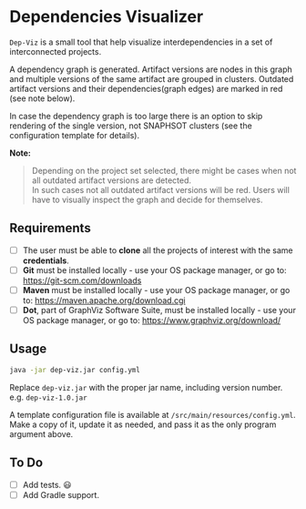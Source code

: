 # Dependencies Visualizer

`Dep-Viz` is a small tool that help visualize interdependencies in a set of interconnected projects.

A dependency graph is generated. Artifact versions are nodes in this graph and multiple versions of the same artifact are grouped in clusters.
Outdated artifact versions and their dependencies(graph edges) are marked in red (see note below).     

In case the dependency graph is too large there is an option to skip rendering of the single version, not SNAPHSOT clusters 
(see the configuration template for details).

**Note:**
> Depending on the project set selected, there might be cases when not all outdated artifact versions are detected.  
> In such cases not all outdated artifact versions will be red. 
> Users will have to visually inspect the graph and decide for themselves.   

## Requirements

- [ ] The user must be able to **clone** all the projects of interest with the same **credentials**.
- [ ] **Git** must be installed locally - use your OS package manager, or go to: https://git-scm.com/downloads
- [ ] **Maven** must be installed locally - use your OS package manager, or go to: https://maven.apache.org/download.cgi
- [ ] **Dot**, part of GraphViz Software Suite, must be installed locally - use your OS package manager, or go to: https://www.graphviz.org/download/ 

## Usage

```bash
java -jar dep-viz.jar config.yml
```
Replace `dep-viz.jar` with the proper jar name, including version number. e.g. `dep-viz-1.0.jar`

A template configuration file is available at `/src/main/resources/config.yml`. 
Make a copy of it, update it as needed, and pass it as the only program argument above.

## To Do

- [ ] Add tests. :smiley:
- [ ] Add Gradle support.
